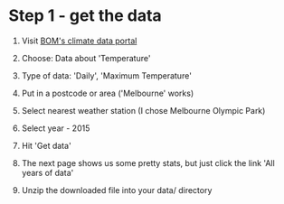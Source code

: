 # Step 1 - get the data

1. Visit [BOM's climate data portal](http://www.bom.gov.au/climate/data/)

2. Choose: Data about 'Temperature' 

3. Type of data: 'Daily', 'Maximum Temperature'

4. Put in a postcode or area ('Melbourne' works)

5. Select nearest weather station (I chose Melbourne Olympic Park)

6. Select year - 2015

7. Hit 'Get data'

8. The next page shows us some pretty stats, but just click the link 'All years of data'

9. Unzip the downloaded file into your data/ directory

